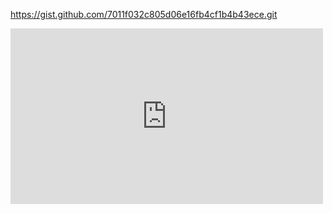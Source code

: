 

https://gist.github.com/7011f032c805d06e16fb4cf1b4b43ece.git


<div class="content">
        <iframe src="https://gist.github.com/dymaxionkim/7011f032c805d06e16fb4cf1b4b43ece" width="500" height="281" frameborder="0" webkitallowfullscreen mozallowfullscreen allowfullscreen></iframe>
</div>


